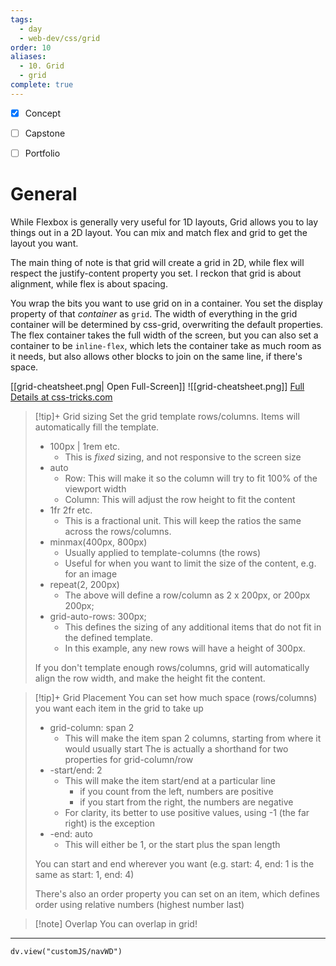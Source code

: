 ```yaml
---
tags:
  - day
  - web-dev/css/grid
order: 10
aliases:
  - 10. Grid
  - grid
complete: true
---
```

- [x] Concept
- [ ] Capstone
- [ ] Portfolio


# General

While Flexbox is generally very useful for 1D layouts, Grid allows you to lay things out in a 2D layout. You can mix and match flex and grid to get the layout you want.

The main thing of note is that grid will create a grid in 2D, while flex will respect the justify-content property you set. I reckon that grid is about alignment, while flex is about spacing. 

You wrap the bits you want to use grid on in a container. You set the display property of that _container_ as `grid`. The width of everything in the grid container will be determined by css-grid, overwriting the default properties. The flex container takes the full width of the screen, but you can also set a container to be `inline-flex`, which lets the container take as much room as it needs, but also allows other blocks to join on the same line, if there's space.

[[grid-cheatsheet.png| Open Full-Screen]]
![[grid-cheatsheet.png]]
[Full Details at css-tricks.com](https://css-tricks.com/snippets/css/complete-guide-grid/)

> [!tip]+ Grid sizing
> Set the grid template rows/columns. Items will automatically fill the template.
> - 100px | 1rem etc.
> 	- This is *fixed* sizing, and not responsive to the screen size
> - auto
> 	- Row: This will make it so the column will try to fit 100% of the viewport width
> 	- Column: This will adjust the row height to fit the content
> - 1fr 2fr etc.
> 	- This is a fractional unit. This will keep the ratios the same across the rows/columns.
> - minmax(400px, 800px)
> 	- Usually applied to template-columns (the rows)
> 	- Useful for when you want to limit the size of the content, e.g. for an image
> - repeat(2, 200px)
> 	- The above will define a row/column as 2 x 200px, or 200px 200px;
> - grid-auto-rows: 300px;
> 	- This defines the sizing of any additional items that do not fit in the defined template.
> 	- In this example, any new rows will have a height of 300px.
> 	
> If you don't template enough rows/columns, grid will automatically align the row width, and make the height fit the content.

>[!tip]+ Grid Placement
>You can set how much space (rows/columns) you want each item in the grid to take up
>- grid-column: span 2
>	- This will make the item span 2 columns, starting from where it would usually start
>The is actually a shorthand for two properties for grid-column/row
>- -start/end: 2
>	- This will make the item start/end at a particular line 
>		- if you count from the left, numbers are positive
>		- if you start from the right, the numbers are negative
>	- For clarity, its better to use positive values, using -1 (the far right) is the exception
>- -end: auto
>	- This will either be 1, or the start plus the span length
>	
>You can start and end wherever you want (e.g. start: 4, end: 1 is the same as start: 1, end: 4)
>
>There's also an order property you can set on an item, which defines order using relative numbers (highest number last)

>[!note] Overlap
>You can overlap in grid!

<hr />

```dataviewjs
dv.view("customJS/navWD")
```
